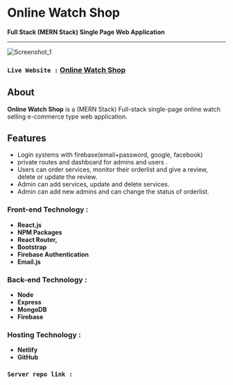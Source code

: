# **Online Watch Shop**
**Full Stack (MERN Stack) Single Page Web Application**<br> <hr/>
![Screenshot_1](https://user-images.githubusercontent.com/76748226/123743735-794f4480-d8cf-11eb-9e1c-0643d06bce94.png)
### `Live Website :` [Online Watch Shop](https://online-watch-shop.netlify.app/)

## About
**Online Watch Shop** is a (MERN Stack) Full-stack single-page online watch selling e-commerce type web application.


## Features
- Login systems with firebase(email+password, google, facebook)
- private routes and dashboard for admins and users .
- Users can order services, monitor their orderlist and give a review, delete or update the review.
- Admin can add services, update and delete services.
- Admin can add new admins and can change the status of orderlist.


### Front-end Technology : 
- **React.js**
- **NPM Packages**
- **React Router,**
- **Bootstrap**
- **Firebase Authentication**
- **Email.js**



### Back-end Technology : 
- **Node**
- **Express**
- **MongoDB**
- **Firebase**


### Hosting Technology :
- **Netlify**
- **GitHub**

### `Server repo link :` []()



